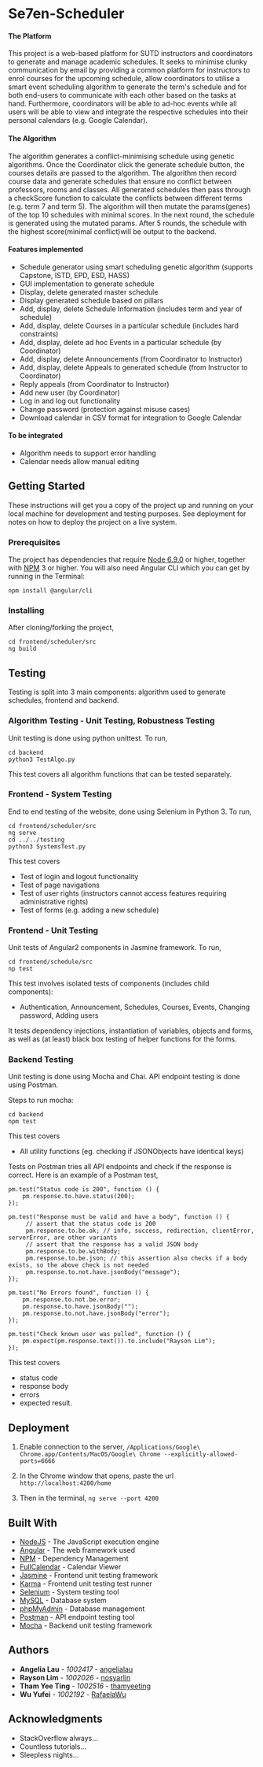 # Se7en-Scheduler

#### The Platform
This project is a web-based platform for SUTD instructors and coordinators to generate and manage academic schedules. It seeks to minimise clunky communication by email by providing a common platform for instructors to enrol courses for the upcoming schedule, allow coordinators to utilise a smart event scheduling algorithm to generate the term's schedule and for both end-users to communicate with each other based on the tasks at hand. Furthermore, coordinators will be able to ad-hoc events while all users will be able to view and integrate the respective schedules into their personal calendars (e.g. Google Calendar).

#### The Algorithm
The algorithm generates a conflict-minimising schedule using genetic algorithms. Once the Coordinator click the generate schedule button, the courses details are passed to the algorithm. The algorithm then record course data and generate schedules that ensure no conflict between professors, rooms and classes. All generated schedules then pass through a checkScore function to calculate the conflicts between different terms (e.g. term 7 and term 5). The algorithm will then mutate the params(genes) of the top 10 schedules with minimal scores. In the next round, the schedule is generated using the mutated params. After 5 rounds, the schedule with the highest score(minimal conflict)will be output to the backend.

#### Features implemented 
* Schedule generator using smart scheduling genetic algorithm (supports Capstone, ISTD, EPD, ESD, HASS)
* GUI implementation to generate schedule
* Display, delete generated master schedule
* Display generated schedule based on pillars 
* Add, display, delete Schedule Information (includes term and year of schedule) 
* Add, display, delete Courses in a particular schedule (includes hard constraints) 
* Add, display, delete ad hoc Events in a particular schedule (by Coordinator) 
* Add, display, delete Announcements (from Coordinator to Instructor) 
* Add, display, delete Appeals to generated schedule (from Instructor to Coordinator) 
* Reply appeals (from Coordinator to Instructor)
* Add new user (by Coordinator)
* Log in and log out functionality 
* Change password (protection against misuse cases)
* Download calendar in CSV format for integration to Google Calendar

#### To be integrated 
* Algorithm needs to support error handling
* Calendar needs allow manual editing

## Getting Started

These instructions will get you a copy of the project up and running on your local machine for development and testing purposes. See deployment for notes on how to deploy the project on a live system.

### Prerequisites
The project has dependencies that require [Node 6.9.0](https://nodejs.org/en/download/) or higher, together with [NPM](https://www.npmjs.com/get-npm) 3 or higher. You will also need Angular CLI which you can get by running in the Terminal:

```
npm install @angular/cli
```

### Installing
After cloning/forking the project,

``` 
cd frontend/scheduler/src
ng build
```

## Testing

Testing is split into 3 main components: algorithm used to generate schedules, frontend and backend. 

### Algorithm Testing - Unit Testing, Robustness Testing

Unit testing is done using python unittest. To run,

```
cd backend
python3 TestAlgo.py
```
This test covers all algorithm functions that can be tested separately.

### Frontend - System Testing

End to end testing of the website, done using Selenium in Python 3. To run,

```
cd frontend/scheduler/src
ng serve 
cd ../../testing
python3 SystemsTest.py
```
This test covers 
* Test of login and logout functionality
* Test of page navigations
* Test of user rights (instructors cannot access features requiring administrative rights)
* Test of forms (e.g. adding a new schedule)

### Frontend - Unit Testing

Unit tests of Angular2 components in Jasmine framework. To run,

```
cd frontend/schedule/src
np test
```
This test involves isolated tests of components (includes child components): 
* Authentication, Announcement, Schedules, Courses, Events, Changing password, Adding users

It tests dependency injections, instantiation of variables, objects and forms, as well as (at least) black box testing of helper functions for the forms.

### Backend Testing 

Unit testing is done using Mocha and Chai. API endpoint testing is done using Postman. 

Steps to run mocha:
```
cd backend
npm test
```

This test covers
* All utility functions (eg. checking if JSONObjects have identical keys)

Tests on Postman tries all API endpoints and check if the response is correct. Here is an example of a Postman test,
```
pm.test("Status code is 200", function () {
    pm.response.to.have.status(200);
});

pm.test("Response must be valid and have a body", function () {
     // assert that the status code is 200
     pm.response.to.be.ok; // info, success, redirection, clientError,  serverError, are other variants
     // assert that the response has a valid JSON body
     pm.response.to.be.withBody;
     pm.response.to.be.json; // this assertion also checks if a body  exists, so the above check is not needed
     pm.response.to.not.have.jsonBody("message");
});

pm.test("No Errors found", function () {
    pm.response.to.not.be.error; 
    pm.response.to.have.jsonBody(""); 
    pm.response.to.not.have.jsonBody("error"); 
});

pm.test("Check known user was pulled", function () {
    pm.expect(pm.response.text()).to.include("Rayson Lim");
});
```
This test covers
* status code
* response body 
* errors 
* expected result. 

## Deployment

1) Enable connection to the server, 
```/Applications/Google\ Chrome.app/Contents/MacOS/Google\ Chrome --explicitly-allowed-ports=6666```

2) In the Chrome window that opens, paste the url 
```http://localhost:4200/home```

3) Then in the terminal,
```ng serve --port 4200```

## Built With

* [NodeJS](https://nodejs.org/en/) - The JavaScript execution engine
* [Angular](https://angular.io/) - The web framework used
* [NPM](https://www.npmjs.com/) - Dependency Management
* [FullCalendar](https://fullcalendar.io/docs/typescript/) - Calendar Viewer 
* [Jasmine](https://jasmine.github.io/) - Frontend unit testing framework
* [Karma](https://karma-runner.github.io/2.0/index.html) - Frontend unit testing test runner
* [Selenium](http://www.seleniumhq.org/) - System testing tool
* [MySQL](https://www.mysql.com) - Database system 
* [phpMyAdmin](https://www.phpmyadmin.net) - Database management
* [Postman](https://www.getpostman.com) - API endpoint testing tool
* [Mocha](https://mochajs.org) - Backend unit testing framework

## Authors

* **Angelia Lau** - *1002417* - [angelialau](https://github.com/angelialau)
* **Rayson Lim** - *1002026* - [nosyarlin](https://github.com/nosyarlin)
* **Tham Yee Ting** - *1002516* - [thamyeeting](https://github.com/thamyeeting)
* **Wu Yufei** - *1002192* - [RafaelaWu](https://github.com/RafaelaWu)

## Acknowledgments

* StackOverflow always...
* Countless tutorials...
* Sleepless nights...

